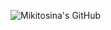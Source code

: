 ![Mikitosina's GitHub](https://github-readme-stats.vercel.app/api?username=mikitosina1&show_icons=true&theme=radical)
